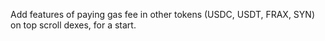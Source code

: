 Add features of paying gas fee in other tokens (USDC, USDT, FRAX, SYN) on top scroll dexes, for a start.
